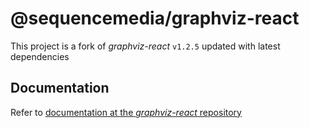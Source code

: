 # @sequencemedia/graphviz-react

This project is a fork of *graphviz-react* `v1.2.5` updated with latest dependencies

## Documentation

Refer to [documentation at the *graphviz-react* repository](https://github.com/DomParfitt/graphviz-react)
